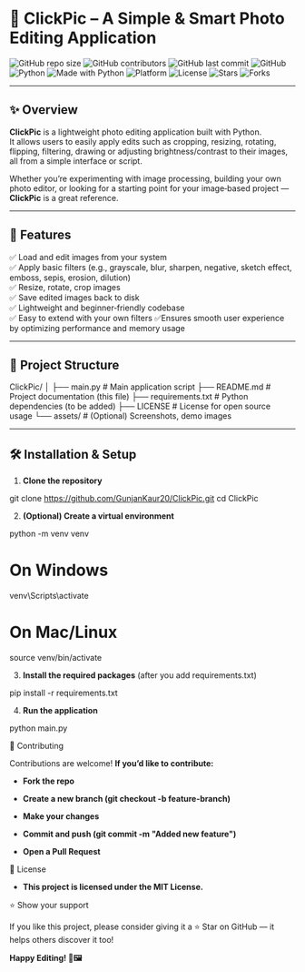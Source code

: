 # 📸 ClickPic – A Simple & Smart Photo Editing Application

![GitHub repo size](https://img.shields.io/github/repo-size/GunjanKaur20/ClickPic)
![GitHub contributors](https://img.shields.io/github/contributors/GunjanKaur20/ClickPic)
![GitHub last commit](https://img.shields.io/github/last-commit/GunjanKaur20/ClickPic)
![GitHub](https://img.shields.io/github/license/GunjanKaur20/ClickPic)
![Python](https://img.shields.io/badge/Python-3.8%2B-blue)
![Made with Python](https://img.shields.io/badge/Made%20with-Python-3776AB?logo=python&logoColor=white)
![Platform](https://img.shields.io/badge/Platform-Windows%20%7C%20Linux%20%7C%20MacOS-lightgrey)
![License](https://img.shields.io/badge/License-MIT-green.svg)
![Stars](https://img.shields.io/github/stars/GunjanKaur20/ClickPic?style=social)
![Forks](https://img.shields.io/github/forks/GunjanKaur20/ClickPic?style=social)



---

## ✨ Overview

**ClickPic** is a lightweight photo editing application built with Python.  
It allows users to easily apply edits such as cropping, resizing, rotating, flipping, filtering, drawing or adjusting brightness/contrast to their images, all from a simple interface or script.

Whether you’re experimenting with image processing, building your own photo editor, or looking for a starting point for your image‑based project — **ClickPic** is a great reference.

---

## 🚀 Features

✅ Load and edit images from your system  
✅ Apply basic filters (e.g., grayscale, blur, sharpen, negative, sketch effect, emboss, sepis, erosion, dilution)  
✅ Resize, rotate, crop images  
✅ Save edited images back to disk  
✅ Lightweight and beginner‑friendly codebase  
✅ Easy to extend with your own filters
✅Ensures smooth user experience by optimizing performance and memory usage


---

## 📂 Project Structure

ClickPic/
│
├── main.py # Main application script
├── README.md # Project documentation (this file)
├── requirements.txt # Python dependencies (to be added)
├── LICENSE # License for open source usage
└── assets/ # (Optional) Screenshots, demo images



---

## 🛠️ Installation & Setup

1. **Clone the repository**

git clone https://github.com/GunjanKaur20/ClickPic.git
cd ClickPic

2. **(Optional) Create a virtual environment**

python -m venv venv
# On Windows
venv\Scripts\activate
# On Mac/Linux
source venv/bin/activate

3. **Install the required packages**
(after you add requirements.txt)

pip install -r requirements.txt

4. **Run the application**

python main.py


🤝 Contributing

Contributions are welcome!
 **If you’d like to contribute:**

- **Fork the repo**

- **Create a new branch (git checkout -b feature-branch)**

- **Make your changes**

- **Commit and push (git commit -m "Added new feature")**

- **Open a Pull Request**

📜 License

- **This project is licensed under the MIT License.**

⭐ Show your support

If you like this project, please consider giving it a ⭐ Star on GitHub — it helps others discover it too!

**Happy Editing! 🎨🖼️**

